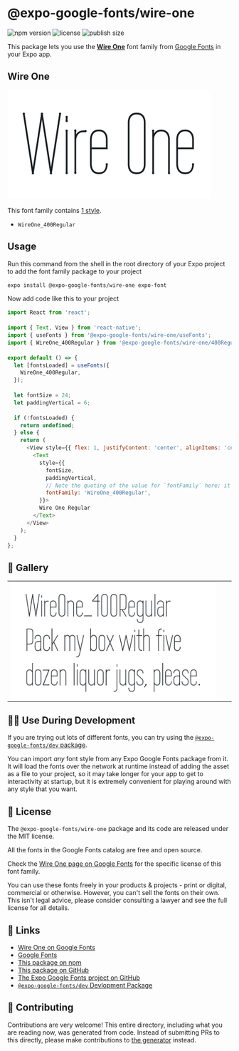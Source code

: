 # @expo-google-fonts/wire-one

![npm version](https://flat.badgen.net/npm/v/@expo-google-fonts/wire-one)
![license](https://flat.badgen.net/github/license/expo/google-fonts)
![publish size](https://flat.badgen.net/packagephobia/install/@expo-google-fonts/wire-one)

This package lets you use the [**Wire One**](https://fonts.google.com/specimen/Wire+One) font family from [Google Fonts](https://fonts.google.com/) in your Expo app.

## Wire One

![Wire One](./font-family.png)

This font family contains [1 style](#-gallery).

- `WireOne_400Regular`

## Usage

Run this command from the shell in the root directory of your Expo project to add the font family package to your project
```sh
expo install @expo-google-fonts/wire-one expo-font
```

Now add code like this to your project
```js
import React from 'react';

import { Text, View } from 'react-native';
import { useFonts } from '@expo-google-fonts/wire-one/useFonts';
import { WireOne_400Regular } from '@expo-google-fonts/wire-one/400Regular';

export default () => {
  let [fontsLoaded] = useFonts({
    WireOne_400Regular,
  });

  let fontSize = 24;
  let paddingVertical = 6;

  if (!fontsLoaded) {
    return undefined;
  } else {
    return (
      <View style={{ flex: 1, justifyContent: 'center', alignItems: 'center' }}>
        <Text
          style={{
            fontSize,
            paddingVertical,
            // Note the quoting of the value for `fontFamily` here; it expects a string!
            fontFamily: 'WireOne_400Regular',
          }}>
          Wire One Regular
        </Text>
      </View>
    );
  }
};

```

## 🔡 Gallery


||||
|-|-|-|
|![WireOne_400Regular](.//400Regular/WireOne_400Regular.ttf.png)||||


## 👩‍💻 Use During Development

If you are trying out lots of different fonts, you can try using the [`@expo-google-fonts/dev` package](https://github.com/freeboub/google-fonts/tree/master/font-packages/dev#readme).

You can import *any* font style from any Expo Google Fonts package from it. It will load the fonts
over the network at runtime instead of adding the asset as a file to your project, so it may take longer
for your app to get to interactivity at startup, but it is extremely convenient
for playing around with any style that you want.

## 📖 License

The `@expo-google-fonts/wire-one` package and its code are released under the MIT license.

All the fonts in the Google Fonts catalog are free and open source.

Check the [Wire One page on Google Fonts](https://fonts.google.com/specimen/Wire+One) for the specific license of this font family.

You can use these fonts freely in your products & projects - print or digital, commercial or otherwise. However, you can't sell the fonts on their own. This isn't legal advice, please consider consulting a lawyer and see the full license for all details.

## 🔗 Links

- [Wire One on Google Fonts](https://fonts.google.com/specimen/Wire+One)
- [Google Fonts](https://fonts.google.com/)
- [This package on npm](https://www.npmjs.com/package/@expo-google-fonts/wire-one)
- [This package on GitHub](https://github.com/freeboub/google-fonts/tree/master/font-packages/wire-one)
- [The Expo Google Fonts project on GitHub](https://github.com/freeboub/google-fonts)
- [`@expo-google-fonts/dev` Devlopment Package](https://github.com/freeboub/google-fonts/tree/master/font-packages/dev)

## 🤝 Contributing

Contributions are very welcome! This entire directory, including what you are reading now, was generated from code. Instead of submitting PRs to this directly, please make contributions to [the generator](https://github.com/freeboub/google-fonts/tree/master/packages/generator) instead.
